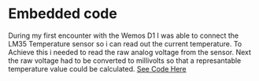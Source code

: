 # Embedded code

During my first encounter with the Wemos D1 I was able to connect the LM35 Temperature sensor so i can read out the current temperature. To Achieve this i needed to read the raw analog voltage from the sensor. Next the raw voltage had to be converted to millivolts so that a represantable temperature value could be calculated. [See Code Here](https://gitlab.fdmci.hva.nl/IoT/2023-2024-semester-1/individual-project/iot-svadkoc/-/blob/8bd7aae81da8f2acf82b724e639a5dfc17b77f98/embedded/wemos-temperature/Temperature_sketch.ino)
